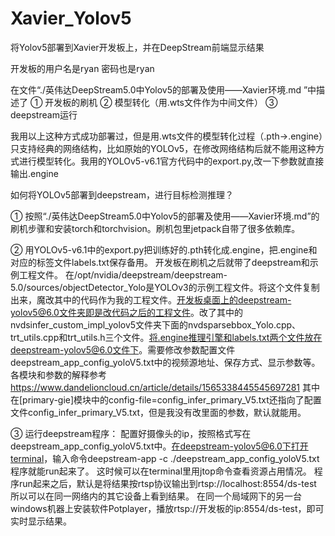 # Xavier_Yolov5
将Yolov5部署到Xavier开发板上，并在DeepStream前端显示结果

开发板的用户名是ryan  密码也是ryan

在文件“./英伟达DeepStream5.0中Yolov5的部署及使用——Xavier环境.md ”中描述了
①	开发板的刷机
②	模型转化（用.wts文件作为中间文件）
③	deepstream运行

我用以上这种方式成功部署过，但是用.wts文件的模型转化过程（.pth→.engine）只支持经典的网络结构，比如原始的YOLOv5，在修改网络结构后就不能用这种方式进行模型转化。我用的YOLOv5-v6.1官方代码中的export.py,改一下参数就直接输出.engine
 

如何将YOLOv5部署到deepstream，进行目标检测推理？

①	按照“./英伟达DeepStream5.0中Yolov5的部署及使用——Xavier环境.md”的刷机步骤和安装torch和torchvision。刷机包里jetpack自带了很多依赖库。


②	用YOLOv5-v6.1中的export.py把训练好的.pth转化成.engine，把.engine和对应的标签文件labels.txt保存备用。
开发板在刷机之后就带了deepstream和示例工程文件。
在/opt/nvidia/deepstream/deepstream-5.0/sources/objectDetector_Yolo是YOLOv3的示例工程文件。将这个文件复制出来，魔改其中的代码作为我的工程文件。开发板桌面上的deepstream-yolov5@6.0文件夹即是改代码之后的工程文件。改了其中的nvdsinfer_custom_impl_yolov5文件夹下面的nvdsparsebbox_Yolo.cpp、trt_utils.cpp和trt_utils.h三个文件。将.engine推理引擎和labels.txt两个文件放在deepstream-yolov5@6.0文件下。需要修改参数配置文件deepstream_app_config_yoloV5.txt中的视频源地址、保存方式、显示参数等。各模块和参数的解释参考
https://www.dandelioncloud.cn/article/details/1565338445545697281 其中在[primary-gie]模块中的config-file=config_infer_primary_V5.txt还指向了配置文件config_infer_primary_V5.txt，但是我没有改里面的参数，默认就能用。


③	运行deepstream程序：
配置好摄像头的ip，按照格式写在deepstream_app_config_yoloV5.txt中。在deepstream-yolov5@6.0下打开terminal，输入命令deepstream-app -c ./deepstream_app_config_yoloV5.txt     程序就能run起来了。
这时候可以在terminal里用jtop命令查看资源占用情况。
程序run起来之后，默认是将结果按rtsp协议输出到rtsp://localhost:8554/ds-test   所以可以在同一网络内的其它设备上看到结果。   在同一个局域网下的另一台windows机器上安装软件Potplayer，播放rtsp://开发板的ip:8554/ds-test，即可实时显示结果。

